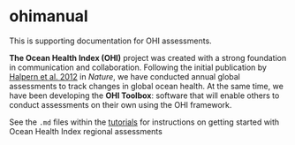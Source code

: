 ohimanual
=========

This is supporting documentation for OHI assessments.  
  
**The Ocean Health Index (OHI)** project was created with a strong foundation in communication and collaboration. Following the initial publication by [Halpern et al. 2012](http://www.nature.com/nature/journal/v488/n7413/abs/nature11397.html) in *Nature*, we have conducted annual global assessments to track changes in global ocean health. At the same time, we have been developing the **OHI Toolbox**: software that will enable others to conduct assessments on their own using the OHI framework.  
  
See the `.md` files within the [tutorials](https://github.com/OHI-Science/ohimanual/tree/master/tutorials) for instructions on getting started with Ocean Health Index regional assessments
